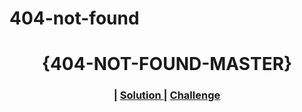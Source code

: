 # 404-not-found

<h1 align="center">{404-NOT-FOUND-MASTER}</h1>
<div align="center">
  <h3>
    <span> | </span>
    <a href="404-404.netlify.app">
      Solution
    </a>
    <span> | </span>
    <a href="https://devchallenges.io/challenges/wBunSb7FPrIepJZAg0sY">
      Challenge
    </a>
  </h3>
</div>
